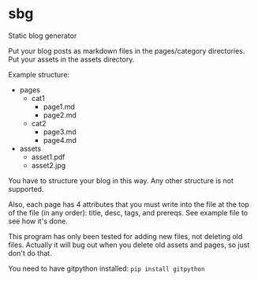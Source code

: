 # sbg

Static blog generator

Put your blog posts as markdown files in the pages/category directories. 
Put your assets in the assets directory. 

Example structure:

- pages
  - cat1
    - page1.md
    - page2.md
  - cat2
    - page3.md
    - page4.md
- assets
  - asset1.pdf
  - asset2.jpg

You have to structure your blog in this way. Any other structure is not supported. 

Also, each page has 4 attributes that you must write into the file at the top of the file (in any order): title, desc, tags, and prereqs. See example file to see how it's done. 

This program has only been tested for adding new files, not deleting old files. Actually it will bug out when you delete old assets and pages, so just don't do that. 

You need to have gitpython installed: `pip install gitpython`
